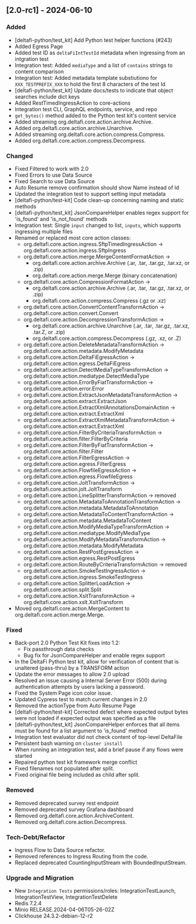 ## [2.0-rc1] - 2024-06-10

### Added
- [deltafi-python/test_kit] Add Python test helper functions (#243)
- Added Egress Page 
- Added test ID as `deltaFiIntTestId` metadata when ingressing from an intgration test
- Integration test: Added `mediaType` and a list of `contains` strings to content comparison
- Integration test: Added metadata template substiutiono for `XXX_TESTPREFIX_XXX` to hold the first 8 characters of the test Id
- [deltafi-python/test_kit] Update docs/tests to indicate that object searches include dict keys
- Added RestTimedIngressAction to core-actions
- Integration test CLI, GraphQL endpoints, service, and repo
- `get_bytes()` method added to the Python test kit's content service
- Added streaming org.deltafi.core.action.archive.Archive.
- Added org.deltafi.core.action.archive.Unarchive.
- Added streaming org.deltafi.core.action.compress.Compress.
- Added org.deltafi.core.action.compress.Decompress.

### Changed
- Fixed Filtered to work with 2.0
- Fixed Errors to use Data Source
- Fixed Search to use Data Source  
- Auto Resume remove confirmation should show Name instead of Id 
- Updated the integration test to support setting input metadata
- [deltafi-python/test-kit] Code clean-up concerning naming and static methods 
- [deltafi-python/test_kit] JsonCompareHelper enables regex support for 'is_found' and 'is_not_found' methods
- Integration test: Single `input` changed to list, `inputs`, which supports ingressing multiple files
- Renamed or replaced most core action classes:
  - org.deltafi.core.action.ingress.SftpTimedIngressAction -> org.deltafi.core.action.ingress.SftpIngress
  - org.deltafi.core.action.merge.MergeContentFormatAction ->
    - org.deltafi.core.action.archive.Archive (.ar, .tar, .tar.gz, .tar.xz, or .zip)
    - org.deltafi.core.action.merge.Merge (binary concatenation)
  - org.deltafi.core.action.CompressionFormatAction ->
    - org.deltafi.core.action.archive.Archive (.ar, .tar, .tar.gz, .tar.xz, or .zip)
    - org.deltafi.core.action.compress.Compress (.gz or .xz)
  - org.deltafi.core.action.ConvertContentTransformAction -> org.deltafi.core.action.convert.Convert
  - org.deltafi.core.action.DecompressionTransformAction ->
    - org.deltafi.core.action.archive.Unarchive (.ar, .tar, .tar.gz, .tar.xz, .tar.Z, or .zip)
    - org.deltafi.core.action.compress.Decompress (.gz, .xz, or .Z)
  - org.deltafi.core.action.DeleteMetadataTransformAction -> org.deltafi.core.action.metadata.ModifyMetadata
  - org.deltafi.core.action.DeltaFiEgressAction -> org.deltafi.core.action.egress.DeltaFiEgress
  - org.deltafi.core.action.DetectMediaTypeTransformAction -> org.deltafi.core.action.mediatype.DetectMediaType
  - org.deltafi.core.action.ErrorByFiatTransformAction -> org.deltafi.core.action.error.Error
  - org.deltafi.core.action.ExtractJsonMetadataTransformAction -> org.deltafi.core.action.extract.ExtractJson
  - org.deltafi.core.action.ExtractXmlAnnotationsDomainAction -> org.deltafi.core.action.extract.ExtractXml
  - org.deltafi.core.action.ExtractXmlMetadataTransformAction -> org.deltafi.core.action.extract.ExtractXml
  - org.deltafi.core.action.FilterByCriteriaTransformAction -> org.deltafi.core.action.filter.FilterByCriteria
  - org.deltafi.core.action.FilterByFiatTransformAction -> org.deltafi.core.action.filter.Filter
  - org.deltafi.core.action.FilterEgressAction -> org.deltafi.core.action.egress.FilterEgress
  - org.deltafi.core.action.FlowfileEgressAction -> org.deltafi.core.action.egress.FlowfileEgress
  - org.deltafi.core.action.JoltTransformAction -> org.deltafi.core.action.jolt.JoltTransform
  - org.deltafi.core.action.LineSplitterTransformAction -> removed
  - org.deltafi.core.action.MetadataToAnnotationTransformAction -> org.deltafi.core.action.metadata.MetadataToAnnotation
  - org.deltafi.core.action.MetadataToContentTransformAction -> org.deltafi.core.action.metadata.MetadataToContent
  - org.deltafi.core.action.ModifyMediaTypeTransformAction -> org.deltafi.core.action.mediatype.ModifyMediaType
  - org.deltafi.core.action.ModifyMetadataTransformAction -> org.deltafi.core.action.metadata.ModifyMetadata
  - org.deltafi.core.action.RestPostEgressAction -> org.deltafi.core.action.egress.RestPostEgress
  - org.deltafi.core.action.RouteByCriteriaTransformAction -> removed
  - org.deltafi.core.action.SmokeTestIngressAction -> org.deltafi.core.action.ingress.SmokeTestIngress
  - org.deltafi.core.action.SplitterLoadAction -> org.deltafi.core.action.split.Split
  - org.deltafi.core.action.XsltTransformAction -> org.deltafi.core.action.xslt.XsltTransform
- Moved org.deltafi.core.action.MergeContent to org.deltafi.core.action.merge.Merge.

### Fixed
- Back-port 2.0 Python Test Kit fixes into 1.2:
  - Fix passthrough data checks
  - Bug fix for JsonCompareHelper and enable regex support
- In the DeltaFi Python test kit, allow for verification of content that is unaltered (pass-thru) by a TRANSFORM action
- Update the error messages to allow 2.0 upload 
- Resolved an issue causing a Internal Server Error (500) during authentication attempts by users lacking a password.
- Fixed the System Page icon color issue.
- Updated Cypress test to match current changes in 2.0
- Removed the actionType from Auto Resume Page
- [deltafi-python/test-kit] Corrected defect where expected output bytes were not loaded if expected output was specified as a file
- [deltafi-python/test_kit] JsonCompareHelper enforces that all items must be found for a list argument to 'is_found' method
- Integration test evaluator did not check content of top-level DeltaFile
- Persistent bash warning on `cluster install`
- When running an integration test, add a brief pause if any flows were started
- Repaired python test kit framework merge conflict
- Fixed filenames not populated after split.
- Fixed original file being included as child after split.

### Removed
- Removed deprecated survey rest endpoint
- Removed deprecated survey Grafana dashboard
- Removed org.deltafi.core.action.ArchiveContent.
- Removed org.deltafi.core.action.Decompress. 

### Tech-Debt/Refactor
- Ingress Flow to Data Source refactor.
- Removed references to Ingress Routing from the code. 
- Replaced deprecated CountingInputStream with BoundedInputStream.

### Upgrade and Migration
- New `Integration Tests` permissions/roles: IntegrationTestLaunch, IntegrationTestView, IntegrationTestDelete
- Redis 7.2.4
- Minio RELEASE.2024-04-06T05-26-02Z
- Clickhouse 24.3.2-debian-12-r2

